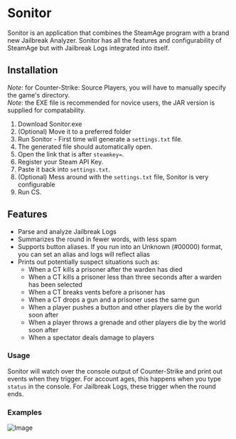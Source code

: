 # Sonitor

Sonitor is an application that combines the SteamAge program with a brand new Jailbreak Analyzer. Sonitor has all the
features and configurability of SteamAge but with Jailbreak Logs integrated into itself.

## Installation

_Note_: for Counter-Strike: Source Players, you will have to manually specify the game's directory.<br>
_Note_: the EXE file is recommended for novice users, the JAR version is supplied for compatability.

1. Download Sonitor.exe
2. (Optional) Move it to a preferred folder
3. Run Sonitor - First time will generate a `settings.txt` file.
4. The generated file should automatically open.
5. Open the link that is after `steamkey=`.
6. Register your Steam API Key.
7. Paste it back into `settings.txt`.
8. (Optional) Mess around with the `settings.txt` file, Sonitor is very configurable
9. Run CS.

## Features

- Parse and analyze Jailbreak Logs
- Summarizes the round in fewer words, with less spam
- Supports button aliases. If you run into an Unknown (#00000) format, you can set an alias and logs will reflect alias
- Prints out potentially suspect situations such as:
    - When a CT kills a prisoner after the warden has died
    - When a CT kills a prisoner less than three seconds after a warden has been selected
    - When a CT breaks vents before a prisoner has
    - When a CT drops a gun and a prisoner uses the same gun
    - When a player pushes a button and other players die by the world soon after
    - When a player throws a grenade and other players die by the world soon after
    - When a spectator deals damage to players

### Usage

Sonitor will watch over the console output of Counter-Strike and print out events when they trigger. For account ages,
this happens when you type `status` in the console. For Jailbreak Logs, these trigger when the round ends.

### Examples

![Image](https://i.imgur.com/XqrZMFu.png)